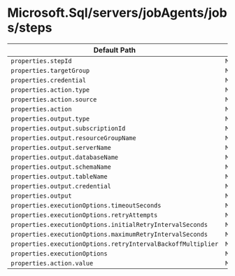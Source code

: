 # Microsoft.Sql/servers/jobAgents/jobs/steps

| Default Path | Alias |
|---|---|
| `properties.stepId` | `Microsoft.Sql/servers/jobAgents/jobs/steps/stepId` |
| `properties.targetGroup` | `Microsoft.Sql/servers/jobAgents/jobs/steps/targetGroup` |
| `properties.credential` | `Microsoft.Sql/servers/jobAgents/jobs/steps/credential` |
| `properties.action.type` | `Microsoft.Sql/servers/jobAgents/jobs/steps/action.type` |
| `properties.action.source` | `Microsoft.Sql/servers/jobAgents/jobs/steps/action.source` |
| `properties.action` | `Microsoft.Sql/servers/jobAgents/jobs/steps/action` |
| `properties.output.type` | `Microsoft.Sql/servers/jobAgents/jobs/steps/output.type` |
| `properties.output.subscriptionId` | `Microsoft.Sql/servers/jobAgents/jobs/steps/output.subscriptionId` |
| `properties.output.resourceGroupName` | `Microsoft.Sql/servers/jobAgents/jobs/steps/output.resourceGroupName` |
| `properties.output.serverName` | `Microsoft.Sql/servers/jobAgents/jobs/steps/output.serverName` |
| `properties.output.databaseName` | `Microsoft.Sql/servers/jobAgents/jobs/steps/output.databaseName` |
| `properties.output.schemaName` | `Microsoft.Sql/servers/jobAgents/jobs/steps/output.schemaName` |
| `properties.output.tableName` | `Microsoft.Sql/servers/jobAgents/jobs/steps/output.tableName` |
| `properties.output.credential` | `Microsoft.Sql/servers/jobAgents/jobs/steps/output.credential` |
| `properties.output` | `Microsoft.Sql/servers/jobAgents/jobs/steps/output` |
| `properties.executionOptions.timeoutSeconds` | `Microsoft.Sql/servers/jobAgents/jobs/steps/executionOptions.timeoutSeconds` |
| `properties.executionOptions.retryAttempts` | `Microsoft.Sql/servers/jobAgents/jobs/steps/executionOptions.retryAttempts` |
| `properties.executionOptions.initialRetryIntervalSeconds` | `Microsoft.Sql/servers/jobAgents/jobs/steps/executionOptions.initialRetryIntervalSeconds` |
| `properties.executionOptions.maximumRetryIntervalSeconds` | `Microsoft.Sql/servers/jobAgents/jobs/steps/executionOptions.maximumRetryIntervalSeconds` |
| `properties.executionOptions.retryIntervalBackoffMultiplier` | `Microsoft.Sql/servers/jobAgents/jobs/steps/executionOptions.retryIntervalBackoffMultiplier` |
| `properties.executionOptions` | `Microsoft.Sql/servers/jobAgents/jobs/steps/executionOptions` |
| `properties.action.value` | `Microsoft.Sql/servers/jobAgents/jobs/steps/action.value` |

